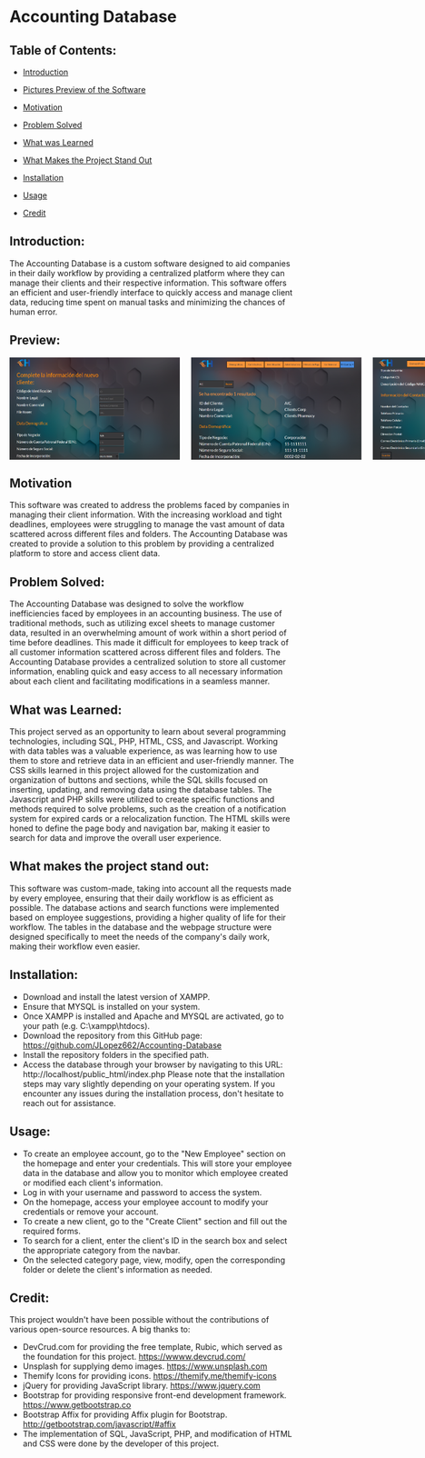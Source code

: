 

# Accounting Database

## Table of Contents:
- [Introduction](#introduction)
- [Pictures Preview of the Software](#preview)
- [Motivation](#motivation)
- [Problem Solved](#problem-solved)
- [What was Learned](#what-was-learned)
- [What Makes the Project Stand Out](#what-makes-the-project-stand-out)
- [Installation](#installation)
- [Usage](#usage)

- [Credit](#credit)

## Introduction:

The Accounting Database is a custom software designed to aid companies in their daily workflow by providing a centralized platform where they can manage their clients and their respective information. This software offers an efficient and user-friendly interface to quickly access and manage client data, reducing time spent on manual tasks and minimizing the chances of human error.

## Preview:
<div style="display: flex;">
  <img src="new_client.png" style="height: 180px; width: 300px; margin-right: 20px;" />
  <img src="search.png" style="height: 180px; width: 300px; margin-right: 20px;" />
  <img src="modify.png" style="height: 180px; width: 300px; margin-right: 20px;" />
  <img src="new_employee.png" style="height: 180px; width: 300px; margin-right: 20px;" />
  <img src="modify_emp.png" style="height: 180px; width: 300px; margin-right: 20px;" />
  <img src="delete_emp.png" style="height: 180px; width: 300px; margin-right: 20px;" />
</div>

## Motivation
This software was created to address the problems faced by companies in managing their client information. With the increasing workload and tight deadlines, employees were struggling to manage the vast amount of data scattered across different files and folders. The Accounting Database was created to provide a solution to this problem by providing a centralized platform to store and access client data.

## Problem Solved:
The Accounting Database was designed to solve the workflow inefficiencies faced by employees in an accounting business. The use of traditional methods, such as utilizing excel sheets to manage customer data, resulted in an overwhelming amount of work within a short period of time before deadlines. This made it difficult for employees to keep track of all customer information scattered across different files and folders. The Accounting Database provides a centralized solution to store all customer information, enabling quick and easy access to all necessary information about each client and facilitating modifications in a seamless manner.

## What was Learned:
This project served as an opportunity to learn about several programming technologies, including SQL, PHP, HTML, CSS, and Javascript. Working with data tables was a valuable experience, as was learning how to use them to store and retrieve data in an efficient and user-friendly manner. The CSS skills learned in this project allowed for the customization and organization of buttons and sections, while the SQL skills focused on inserting, updating, and removing data using the database tables. The Javascript and PHP skills were utilized to create specific functions and methods required to solve problems, such as the creation of a notification system for expired cards or a relocalization function. The HTML skills were honed to define the page body and navigation bar, making it easier to search for data and improve the overall user experience.

## What makes the project stand out:
This software was custom-made, taking into account all the requests made by every employee, ensuring that their daily workflow is as efficient as possible.
The database actions and search functions were implemented based on employee suggestions, providing a higher quality of life for their workflow.
The tables in the database and the webpage structure were designed specifically to meet the needs of the company's daily work, making their workflow even easier.

## Installation:
- Download and install the latest version of XAMPP.
- Ensure that MYSQL is installed on your system.
- Once XAMPP is installed and Apache and MYSQL are activated, go to your path (e.g. C:\xampp\htdocs).
- Download the repository from this GitHub page: https://github.com/JLopez662/Accounting-Database
- Install the repository folders in the specified path.
- Access the database through your browser by navigating to this URL: http://localhost/public_html/index.php
Please note that the installation steps may vary slightly depending on your operating system. If you encounter any issues during the installation process, don't hesitate to reach out for assistance.

## Usage:
- To create an employee account, go to the "New Employee" section on the homepage and enter your credentials. This will store your employee data in the database and allow you to monitor which employee created or modified each client's information.
- Log in with your username and password to access the system.
- On the homepage, access your employee account to modify your credentials or remove your account.
- To create a new client, go to the "Create Client" section and fill out the required forms.
- To search for a client, enter the client's ID in the search box and select the appropriate category from the navbar.
- On the selected category page, view, modify, open the corresponding folder or delete the client's information as needed.

## Credit: 
This project wouldn't have been possible without the contributions of various open-source resources. A big thanks to:
- DevCrud.com for providing the free template, Rubic, which served as the foundation for this project. https://wwww.devcrud.com/
- Unsplash for supplying demo images. https://www.unsplash.com
- Themify Icons for providing icons. https://themify.me/themify-icons
- jQuery for providing JavaScript library. https://www.jquery.com
- Bootstrap for providing responsive front-end development framework. https://www.getbootstrap.co
- Bootstrap Affix for providing Affix plugin for Bootstrap. http://getbootstrap.com/javascript/#affix
- The implementation of SQL, JavaScript, PHP, and modification of HTML and CSS were done by the developer of this project.
